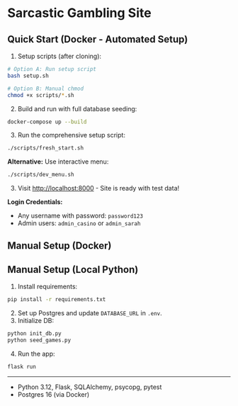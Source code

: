 # Sarcastic Gambling Site

## Quick Start (Docker - Automated Setup)

1. Setup scripts (after cloning):

```sh
# Option A: Run setup script
bash setup.sh

# Option B: Manual chmod
chmod +x scripts/*.sh
```

2. Build and run with full database seeding:

```sh
docker-compose up --build
```

3. Run the comprehensive setup script:

```sh
./scripts/fresh_start.sh
```

**Alternative:** Use interactive menu:
```sh
./scripts/dev_menu.sh
```

3. Visit [http://localhost:8000](http://localhost:8000) - Site is ready with test data!

**Login Credentials:**
- Any username with password: `password123`
- Admin users: `admin_casino` or `admin_sarah`

## Manual Setup (Docker)

## Manual Setup (Local Python)

1. Install requirements:

```sh
pip install -r requirements.txt
```

2. Set up Postgres and update `DATABASE_URL` in `.env`.
3. Initialize DB:

```sh
python init_db.py
python seed_games.py
```

4. Run the app:

```sh
flask run
```

---

- Python 3.12, Flask, SQLAlchemy, psycopg, pytest
- Postgres 16 (via Docker) 